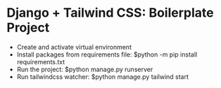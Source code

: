 # Django + Tailwind CSS: Boilerplate Project

- Create and activate virtual environment
- Install packages from requirements file: $python -m pip install requirements.txt 
- Run the project: $python manage.py runserver
- Run tailwindcss watcher: $python manage.py tailwind start